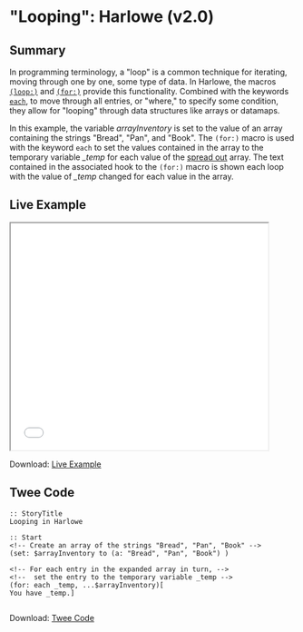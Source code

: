 # "Looping": Harlowe (v2.0)

## Summary

In programming terminology, a "loop" is a common technique for iterating, moving through one by one, some type of data. In Harlowe, the macros [`(loop:)`](https://twine2.neocities.org/#macro_loop) and [`(for:)`](https://twine2.neocities.org/#macro_for) provide this functionality. Combined with the keywords [`each`](https://twine2.neocities.org/#type_lambda), to move through all entries, or "where," to specify some condition, they allow for "looping" through data structures like arrays or datamaps.

In this example, the variable *arrayInventory* is set to the value of an array containing the strings "Bread", "Pan", and "Book". The `(for:)` macro is used with the keyword `each` to set the values contained in the array to the temporary variable *_temp* for each value of the [spread out](https://twine2.neocities.org/#type_array) array. The text contained in the associated hook to the `(for:)` macro is shown each loop with the value of *_temp* changed for each value in the array.

## Live Example

<section>
<iframe src="harlowe_looping_example.html" height=400 width=90%></iframe>

Download: <a href="harlowe_looping_example.html" target="_blank">Live Example</a>
</section>

## Twee Code

```twee
:: StoryTitle
Looping in Harlowe

:: Start
<!-- Create an array of the strings "Bread", "Pan", "Book" -->
(set: $arrayInventory to (a: "Bread", "Pan", "Book") )

<!-- For each entry in the expanded array in turn, -->
<!--  set the entry to the temporary variable _temp -->
(for: each _temp, ...$arrayInventory)[
You have _temp.]


```

Download: <a href="harlowe_looping_twee.txt" target="_blank">Twee Code</a>
